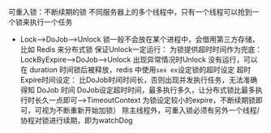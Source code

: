 可重入锁：不断续期的锁
不同服务器上的多个线程中，只有一个线程可以抢到一个锁来执行一个任务
- Lock——>DoJob——>Unlock
锁一般不会放在某个进程中，会借用第三方存储，比如 Redis 来分布式锁
保证Unlock一定运行：
为锁提供超时时间作为兜底：LockByExpire——>DoJob——>Unlock
出现异常情况时Unlock 没有运行，可以在 duration 时间锁后被释放，redis 中使用`sex ex`设定锁的超时设定
超时 Expire时间设定：
比DoJob时间时间长，否则出现并发执行任务，无法准确得知 DoJob 时间
DoJob设定超时时间，最多执行多久，让分布式锁比最多执行时长久一点即可——>TimeoutContext
为锁设定较小的expire，不断续期锁即可，可视为不断重新开始加锁）
除主线程外，可重入锁必须有另外一个线程/协程对锁进行续期，即为watchDog